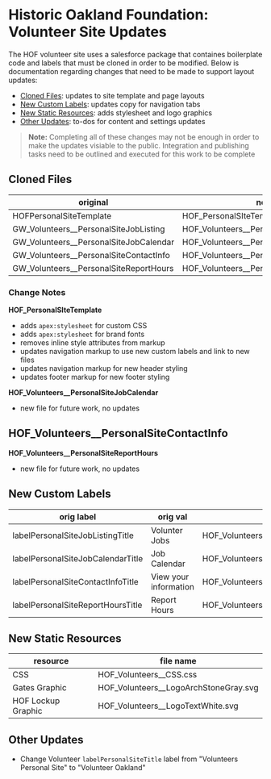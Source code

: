 # Historic Oakland Foundation: Volunteer Site Updates

The HOF volunteer site uses a salesforce package that containes boilerplate code and labels that must be cloned in order to be modified. Below is documentation regarding changes that need to be made to support layout updates:
- [Cloned Files](#cloned-files): updates to site template and page layouts
- [New Custom Labels](#new-custom-labels): updates copy for navigation tabs
- [New Static Resources](#new-static-resources): adds stylesheet and logo graphics
- [Other Updates](#other-updates): to-dos for content and settings updates

> **Note:** Completing all of these changes may not be enough in order to make the updates visiable to the public. Integration and publishing tasks need to be outlined and executed for this work to be complete

## Cloned Files
|original|new|
|---|---|
HOFPersonalSiteTemplate | HOF_PersonalSIteTemplate
GW_Volunteers__PersonalSiteJobListing | HOF_Volunteers__PersonalSiteJobListing
GW_Volunteers__PersonalSiteJobCalendar | HOF_Volunteers__PersonalSiteJobCalendar
GW_Volunteers__PersonalSiteContactInfo | HOF_Volunteers__PersonalSiteContactInfo
GW_Volunteers__PersonalSiteReportHours | HOF_Volunteers__PersonalSiteReportHours 

### Change Notes

**HOF_PersonalSIteTemplate**
- adds `apex:stylesheet` for custom CSS
- adds `apex:stylesheet` for brand fonts
- removes inline style attributes from markup
- updates navigation markup to use new custom labels and link to new files
- updates navigation markup for new header styling
- updates footer markup for new footer styling

**HOF_Volunteers__PersonalSiteJobCalendar**
-  new file for future work, no updates

**HOF_Volunteers__PersonalSiteContactInfo**
-  

**HOF_Volunteers__PersonalSiteReportHours**
-  new file for future work, no updates

## New Custom Labels
|orig label|orig val|new label|new val
|---|---|---|---|
labelPersonalSiteJobListingTitle|Volunter Jobs|HOF_Volunteers__labelPersonalSiteJobListingTitle|Volunteer Jobs
labelPersonalSiteJobCalendarTitle|Job Calendar|HOF_Volunteers__labelPersonalSiteJobCalendarTitle|Calendar
labelPersonalSiteContactInfoTitle|View your information|HOF_Volunteers__labelPersonalSiteContactInfoTitle|Your Info
labelPersonalSiteReportHoursTitle|Report Hours|HOF_Volunteers__labelPersonalSiteReportHoursTitle|Report Hours

## New Static Resources
|resource|file name|
|---|---|
|CSS|HOF_Volunteers__CSS.css|
|Gates Graphic|HOF_Volunteers__LogoArchStoneGray.svg|
|HOF Lockup Graphic|HOF_Volunteers__LogoTextWhite.svg|

## Other Updates
- Change Volunteer `labelPersonalSiteTitle` label from "Volunteers Personal Site" to "Volunteer Oakland"